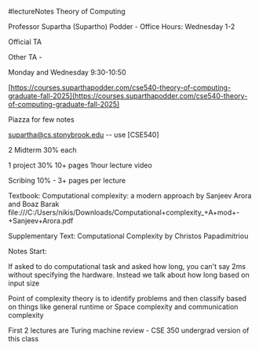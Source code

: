 #lectureNotes 
Theory of Computing

Professor Supartha (Supartho) Podder - Office Hours: Wednesday 1-2

Official TA

Other TA -

Monday and Wednesday 9:30-10:50

[https://courses.suparthapodder.com/cse540-theory-of-computing-graduate-fall-2025](https://courses.suparthapodder.com/cse540-theory-of-computing-graduate-fall-2025)

Piazza for few notes

supartha@cs.stonybrook.edu -- use [CSE540]

2 Midterm 30% each

1 project 30% 10+ pages 1hour lecture video

Scribing 10% - 3+ pages per lecture

Textbook: Computational complexity: a modern approach by Sanjeev Arora and Boaz Barak
file:///C:/Users/nikis/Downloads/Computational+complexity_+A+mod+-+Sanjeev+Arora.pdf

Supplementary Text: Computational Complexity by Christos Papadimitriou

Notes Start:

If asked to do computational task and asked how long, you can't say 2ms without specifying the hardware. Instead we talk about how long based on input size

Point of complexity theory is to identify problems and then classify based on things like general runtime or Space complexity and communication complexity

First 2 lectures are Turing machine review - CSE 350 undergrad version of this class